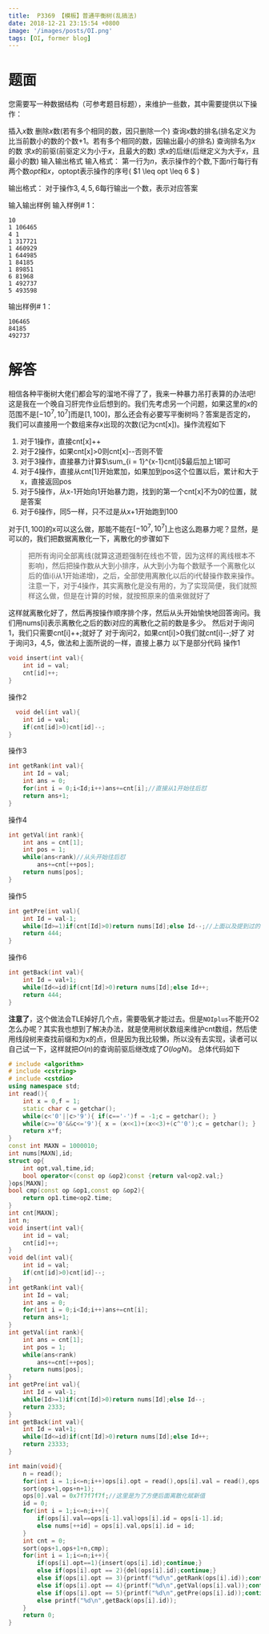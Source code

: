 ```yaml
---
title:  P3369 【模板】普通平衡树(乱搞法)
date: 2018-12-21 23:15:54 +0800
image: '/images/posts/OI.png'
tags: [OI, former blog]
---
```


# 题面
您需要写一种数据结构（可参考题目标题），来维护一些数，其中需要提供以下操作：

插入$x$数
删除$x$数(若有多个相同的数，因只删除一个)
查询$x$数的排名(排名定义为比当前数小的数的个数$+1$。若有多个相同的数，因输出最小的排名)
查询排名为$x$的数
求$x$的前驱(前驱定义为小于$x$，且最大的数)
求$x$的后继(后继定义为大于$x$，且最小的数)
输入输出格式
输入格式：
第一行为$n$，表示操作的个数,下面$n$行每行有两个数$opt$和$x$，optopt表示操作的序号( $1 \leq opt \leq 6 $ )

输出格式：
对于操作$3,4,5,6$每行输出一个数，表示对应答案

输入输出样例
输入样例# 1： 
```
10
1 106465
4 1
1 317721
1 460929
1 644985
1 84185
1 89851
6 81968
1 492737
5 493598
```
输出样例# 1： 
```
106465
84185
492737
```
# 解答
相信各种平衡树大佬们都会写的溜地不得了了，我来一种暴力吊打表算的办法吧!
这是我在一个晚自习肝完作业后想到的。我们先考虑另一个问题，如果这里的$x$的范围不是$[-10^7,10^7]$而是$[1,100]$，那么还会有必要写平衡树吗？答案是否定的，我们可以直接用一个数组来存$x$出现的次数(记为cnt[x])。操作流程如下

 1. 对于1操作，直接cnt[x]++
 2. 对于2操作，如果cnt[x]>0则cnt[x]--否则不管
 3. 对于3操作，直接暴力计算$\sum_{i = 1}^{x-1}cnt[i]$最后加上1即可
 4. 对于4操作，直接从cnt[1]开始累加，如果加到pos这个位置以后，累计和大于x，直接返回pos
 5. 对于5操作，从x-1开始向1开始暴力跑，找到的第一个cnt[x]不为0的位置，就是答案
 6. 对于6操作，同5一样，只不过是从x+1开始跑到100

对于$[1,100]$的x可以这么做，那能不能在$[-10^7,10^7]$上也这么跑暴力呢？显然，是可以的，我们把数据离散化一下，离散化的步骤如下
  >把所有询问全部离线(就算这道题强制在线也不管，因为这样的离线根本不影响)，然后把操作数从大到小排序，从大到小为每个数赋予一个离散化以后的值i(i从1开始递增)，之后，全部使用离散化以后的i代替操作数来操作。注意一下，对于4操作，其实离散化是没有用的，为了实现简便，我们就照样这么做，但是在计算的时候，就按照原来的值来做就好了
  
  这样就离散化好了，然后再按操作顺序排个序，然后从头开始愉快地回答询问。我们用nums[i]表示离散化之后的数i对应的离散化之前的数是多少。
  然后对于询问1，我们只需要cnt[i]++;就好了
  对于询问2，如果cnt[i]>0我们就cnt[i]--;好了
  对于询问3，4,5，做法和上面所说的一样，直接上暴力
  以下是部分代码
操作1
```cpp
void insert(int val){
    int id = val;
    cnt[id]++;
}
```
操作2
```cpp
  void del(int val){
    int id = val;
    if(cnt[id]>0)cnt[id]--;
}
```
操作3
```cpp
int getRank(int val){
    int Id = val;
    int ans = 0;
    for(int i = 0;i<Id;i++)ans+=cnt[i];//直接从1开始往后怼
    return ans+1;
}
```
操作4
```cpp
int getVal(int rank){
    int ans = cnt[1];
    int pos = 1;
    while(ans<rank)//从头开始往后怼
        ans+=cnt[++pos];
    return nums[pos];
}
```
操作5
```cpp
int getPre(int val){
    int Id = val-1;
    while(Id>=1)if(cnt[Id]>0)return nums[Id];else Id--;//上面以及提到过的暴力跑法
    return 444;
}
```
操作6
```cpp
int getBack(int val){
    int Id = val+1;
    while(Id<=id)if(cnt[Id]>0)return nums[Id];else Id++;
    return 444;
}

```
**注意了**，这个做法会TLE掉好几个点，需要吸氧才能过去。但是`NOIplus`不能开O2怎么办呢？其实我也想到了解决办法，就是使用树状数组来维护cnt数组，然后使用线段树来查找前缀和为x的点，但是因为我比较懒，所以没有去实现，读者可以自己试一下，这样就把$O(n)$的查询前驱后继改成了$O(logN)$。
总体代码如下
```cpp
# include <algorithm>
# include <cstring>
# include <cstdio>
using namespace std;
int read(){
    int x = 0,f = 1;
    static char c = getchar();
    while(c<'0'||c>'9'){ if(c=='-')f = -1;c = getchar(); }
    while(c>='0'&&c<='9'){ x = (x<<1)+(x<<3)+(c^'0');c = getchar(); }
    return x*f;
}
const int MAXN = 1000010;
int nums[MAXN],id;
struct op{
    int opt,val,time,id;
    bool operator<(const op &op2)const {return val<op2.val;}
}ops[MAXN];
bool cmp(const op &op1,const op &op2){
    return op1.time<op2.time;
}
int cnt[MAXN];
int n;
void insert(int val){
    int id = val;
    cnt[id]++;
}
void del(int val){
    int id = val;
    if(cnt[id]>0)cnt[id]--;
}
int getRank(int val){
    int Id = val;
    int ans = 0;
    for(int i = 0;i<Id;i++)ans+=cnt[i];
    return ans+1;
}
int getVal(int rank){
    int ans = cnt[1];
    int pos = 1;
    while(ans<rank)
        ans+=cnt[++pos];
    return nums[pos];
}
int getPre(int val){
    int Id = val-1;
    while(Id>=1)if(cnt[Id]>0)return nums[Id];else Id--;
    return 2333;
}
int getBack(int val){
    int Id = val+1;
    while(Id<=id)if(cnt[Id]>0)return nums[Id];else Id++;
    return 23333;
}

int main(void){
    n = read();
    for(int i = 1;i<=n;i++)ops[i].opt = read(),ops[i].val = read(),ops[i].time = i;
    sort(ops+1,ops+n+1);
    ops[0].val = 0x7f7f7f7f;//这里是为了方便后面离散化赋新值
    id = 0;
    for(int i = 1;i<=n;i++){
        if(ops[i].val==ops[i-1].val)ops[i].id = ops[i-1].id;
        else nums[++id] = ops[i].val,ops[i].id = id;
    }
    int cnt = 0;
    sort(ops+1,ops+1+n,cmp);
    for(int i = 1;i<=n;i++){
        if(ops[i].opt==1){insert(ops[i].id);continue;}
        else if(ops[i].opt == 2){del(ops[i].id);continue;}
        else if(ops[i].opt == 3){printf("%d\n",getRank(ops[i].id));continue;}
        else if(ops[i].opt == 4){printf("%d\n",getVal(ops[i].val));continue;}
        else if(ops[i].opt == 5){printf("%d\n",getPre(ops[i].id));continue;}
        else printf("%d\n",getBack(ops[i].id));
    }
    return 0;
}
```